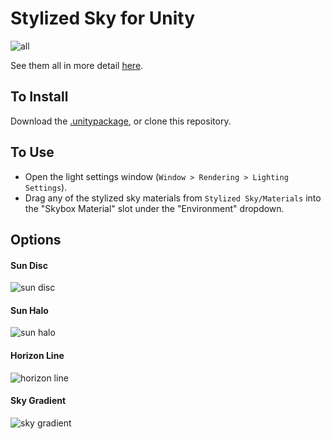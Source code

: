 # Stylized Sky for Unity

![all](https://imgur.com/XEnwY1X.png)

See them all in more detail [here](https://imgur.com/a/aB5B7Zz).

## To Install

Download the [.unitypackage](https://github.com/danielshervheim/Stylized-Sky/releases/download/v2.0/stylized_sky_2.0.unitypackage), or clone this repository.

## To Use

- Open the light settings window (`Window > Rendering > Lighting Settings`).
- Drag any of the stylized sky materials from `Stylized Sky/Materials` into the "Skybox Material" slot under the "Environment" dropdown.

## Options

#### Sun Disc
![sun disc](https://imgur.com/ypSPybi.png)

#### Sun Halo
![sun halo](https://imgur.com/fEhTnFO.png)

#### Horizon Line
![horizon line](https://imgur.com/bdgcKMG.png)

#### Sky Gradient
![sky gradient](https://imgur.com/O9nVMrW.png)
